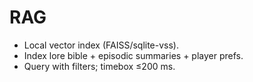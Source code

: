 # RAG

- Local vector index (FAISS/sqlite-vss).
- Index lore bible + episodic summaries + player prefs.
- Query with filters; timebox ≤200 ms.